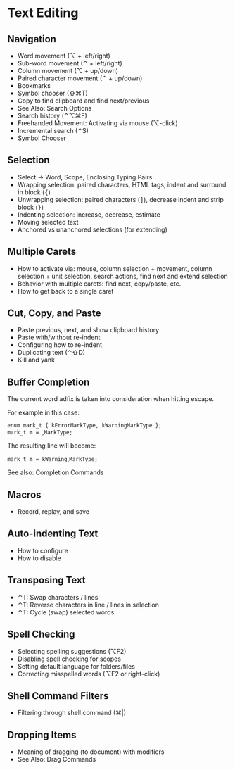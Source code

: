 # Text Editing

## Navigation

* Word movement (⌥ + left/right)
* Sub-word movement (⌃ + left/right)
* Column movement (⌥ + up/down)
* Paired character movement (⌃ + up/down)
* Bookmarks
* Symbol chooser (⇧⌘T)
* Copy to find clipboard and find next/previous
* See Also: Search Options
* Search history (⌃⌥⌘F)
* Freehanded Movement: Activating via mouse (⌥-click)
* Incremental search (⌃S)
* Symbol Chooser

## Selection

* Select → Word, Scope, Enclosing Typing Pairs
* Wrapping selection: paired characters, HTML tags, indent and surround in block (<kbd>{</kbd>)
* Unwrapping selection: paired characters (<kbd>]</kbd>), decrease indent and strip block (<kbd>}</kbd>)
* Indenting selection: increase, decrease, estimate
* Moving selected text
* Anchored vs unanchored selections (for extending)

## Multiple Carets

* How to activate via: mouse, column selection + movement, column selection + unit selection, search actions, find next and extend selection
* Behavior with multiple carets: find next, copy/paste, etc.
* How to get back to a single caret

## Cut, Copy, and Paste

* Paste previous, next, and show clipboard history
* Paste with/without re-indent
* Configuring how to re-indent
* Duplicating text (⌃⇧D)
* Kill and yank

## Buffer Completion

The current word adfix is taken into consideration when hitting escape.

For example in this case:

	enum mark_t { kErrorMarkType, kWarningMarkType };
	mark_t m = ‸MarkType;

The resulting line will become:

	mark_t m = kWarning‸MarkType;

See also: Completion Commands

## Macros

* Record, replay, and save

## Auto-indenting Text

* How to configure
* How to disable

## Transposing Text

* ⌃T: Swap characters / lines
* ⌃T: Reverse characters in line / lines in selection
* ⌃T: Cycle (swap) selected words

## Spell Checking

* Selecting spelling suggestions (⌥F2)
* Disabling spell checking for scopes
* Setting default language for folders/files
* Correcting misspelled words (⌥F2 or right-click)

## Shell Command Filters

* Filtering through shell command (⌘|)

## Dropping Items

* Meaning of dragging (to document) with modifiers
* See Also: Drag Commands
